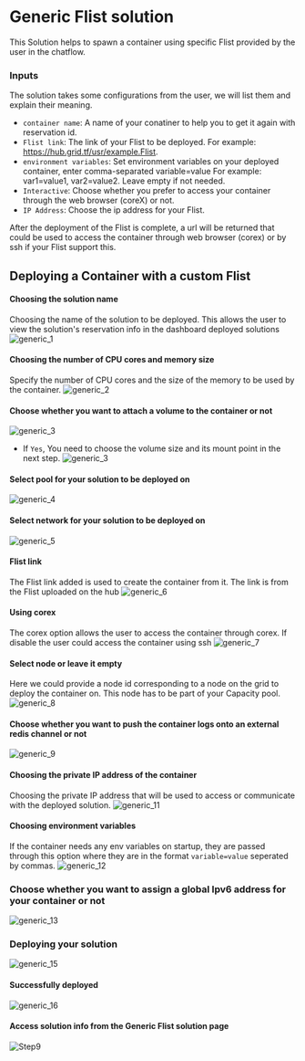 # Generic Flist solution

This Solution helps to spawn a container using specific Flist provided by the user in the chatflow.

### Inputs

The solution takes some configurations from the user, we will list them and explain their meaning.

- `container name`: A name of your conatiner to help you to get it again with reservation id.
- `Flist link`: The link of your Flist to be deployed. For example: https://hub.grid.tf/usr/example.Flist.
- `environment variables`: Set environment variables on your deployed container, enter comma-separated variable=value For example: var1=value1, var2=value2. Leave empty if not needed.
- `Interactive`: Choose whether you prefer to access your container through the web browser (coreX) or not.
- `IP Address`: Choose the ip address for your Flist.


After the deployment of the Flist is complete, a url will be returned that could be used to access the container through web browser (corex) or by ssh if your Flist support this.

## Deploying a Container with a custom Flist

#### Choosing the solution name
Choosing the name of the solution to be deployed. This allows the user to view the solution's reservation info in the dashboard deployed solutions
![generic_1](img/generic_1.png)

#### Choosing the number of CPU cores and memory size
Specify the number of CPU cores and the size of the memory to be used by the container.
![generic_2](img/generic_2.png)

#### Choose whether you want to attach a volume to the container or not
![generic_3](img/generic_3.png)
- If `Yes`, You need to choose the volume size and its mount point in the next step.
![generic_3](img/generic_31.png)

#### Select pool for your solution to be deployed on
![generic_4](img/generic_4.png)

#### Select network for your solution to be deployed on
![generic_5](img/generic_5.png)

#### Flist link
The Flist link added is used to create the container from it. The link is from the Flist uploaded on the hub
![generic_6](img/generic_6.png)

#### Using corex
The corex option allows the user to access the container through corex. If disable the user could access the container using ssh
![generic_7](img/generic_7.png)

#### Select node or leave it empty
Here we could provide a node id corresponding to a node on the grid to deploy the container on. This node has to be part of your Capacity pool.
![generic_8](img/generic_8.png)

#### Choose whether you want to push the container logs onto an external redis channel or not
![generic_9](img/generic_9.png)

#### Choosing the private IP address of the container
Choosing the private IP address that will be used to access or communicate with the deployed solution.
![generic_11](img/generic_11.png)

#### Choosing environment variables
If the container needs any env variables on startup, they are passed through this option where they are in the format `variable=value` seperated by commas.
![generic_12](img/generic_12.png)

### Choose whether you want to assign a global Ipv6 address for your container or not
![generic_13](img/generic_13.png)

### Deploying your solution
![generic_15](img/generic_15.png)

#### Successfully deployed
![generic_16](img/generic_16.png)

#### Access solution info from the Generic Flist solution page
![Step9](img/generic_17.png)
